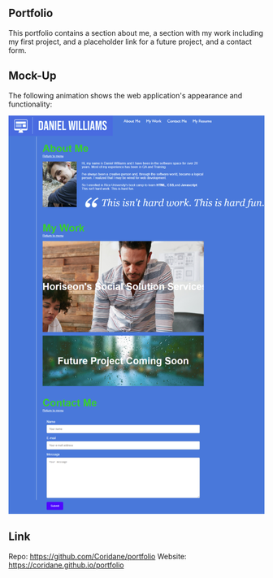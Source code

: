 ## Portfolio
This portfolio contains a section about me, a section with my work including my first project, and a placeholder link for a future project, and a contact form.

## Mock-Up

The following animation shows the web application's appearance and functionality:

![portfolio demo](./assets/Images/mock.png)

## Link

Repo: https://github.com/Coridane/portfolio
Website: https://coridane.github.io/portfolio